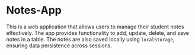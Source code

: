 # Notes-App
This is a web application that allows users to manage their student notes effectively. The app provides functionality to add, update, delete, and save notes in a table. The notes are also saved locally using `localStorage`, ensuring data persistence across sessions.
